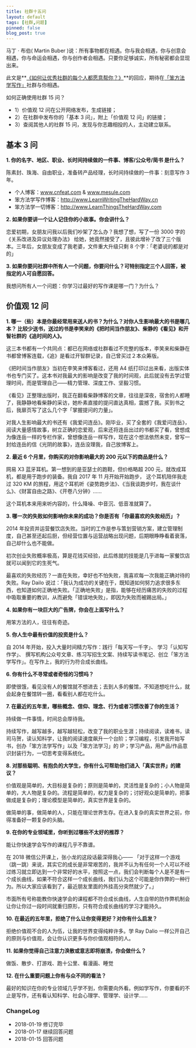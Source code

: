 ```yaml
---
title: 社群十五问
layout: default
tags: [社群,问题]
pinned: false
blog_post: true
---
```



马丁 · 布伯( Martin Buber )说：所有事物都在相遇。你与我会相遇，你与创意会相遇，你与命运会相遇，你与创作者会相遇。只要你足够诚实，所有秘密都会显现出来。

此文是**[《如何让优秀社群的每个人都愿意帮你？》](https://t.zsxq.com/mqFyJQr)**的回应，期待在[「笨方法学写作」](http://www.LearnWritingTheHardWay.cn)社群与你相遇。

如何正确使用社群 15 问？

- 1）价值观 12 问在公开网络发布，生成链接；
- 2）在社群中发布你的「基本 3 问」，附上「价值观 12 问」的链接；
- 3）查阅其他人的社群 15 问，发现与你志趣相投的人，主动建立联系。



## 基本 3 问     

**1. 你的名字、地区、职业、长时间持续做的一件事、博客/公众号/简书 是什么？**

陈素封、珠海、自由职业，准备转产品经理，长时间持续做的一件事：刻意写作 3 年。 

- 个人博客：www.cnfeat.com & www.mesule.com 
- 笨方法学写作博客：http://www.LearnWritingTheHardWay.cn
- 笨方法学一切博客：http://www.LearnThingsTheHardWay.com

**2. 如果你要讲一个让人记住你的小故事。你会讲什么？**

恋爱初期，女朋友问我以后我们吵架了怎么办？我想了想，写了一份 3000 字的《关系改进及异议处理办法》 给她，她竟然接受了，且彼此增补了改了三个版本。三年后，女朋友变成了我老婆，文件重大升级只剩 8 个字：「老婆说的都是对的」

**3. 如果你要问社群中所有人一个问题，你要问什么？可特别指定三个人回答，被指定的人可自愿回答。**

我想问所有人一个问题：你学习过最好的写作课是哪一门？为什么？

## 价值观 12 问

**1. 哪一（些）本是你最经常用来送人的书？为什么？对你人生影响最大的书是哪几本？
比较少送书，送过的书是李笑来的《把时间当作朋友》、柴静的《看见》和开智社群的《追时间的人》。**

这三本书都有一个共同点：都已在网络或社群看过不完整的版本，李笑来和柴静在书都曾博客连载，《追》是看过开智群记录，自己曾买过２本众筹版。

《把时间当作朋友》当初在李笑来博客看过，还用 A4 纸打印过出来看，出版实体书也专门买了。这本书对我最大的影响是改变了我的时间观，此后就没有去学过管理时间，而是管理自己——精力管理、深度工作、坚毅习惯。

《看见》正整理出版时，我正在翻看柴静博客的文章，往往是深夜，宿舍的人都睡了，我静静地看柴静的采访，她朴素直接的提问直达真相，震撼了我。买到书之后，我扉页写了这么几个字「掌握提问的力量」。

对我人生影响最大的书还有《我爱问连岳》。刚毕业，买了全套的《我爱问连岳》，阅读大量感情故事，树立正确的恋爱观，后来还将连岳出过的书都买了看，曾想成为像连岳一样的专栏作家，曾想像连岳一样写作，现在这个想法依然未变，曾写一封给连岳的信《光阴的故事》，连岳没理我，自己放博客上。

**2. 最近 6 个月里，你购买的对你影响最大的 200 元以下的商品是什么？**

网易 X3 蓝牙耳机。第一想到的是亚瑟士的跑鞋，但价格略超 200 元，就改成耳机，都是用于跑步的装备。我自 2017 年 11 月开始开始跑步， 这个耳机陪伴我走过 320 KM 的旅程，用这个耳机听《姿势跑步法》、《当我谈跑步时，我在谈什么》、《财富自由之路》、《开卷八分钟》……

这个耳机本来用来听内容的，什么降噪、中音沉、低音准就算了。

**3. 哪一次的失败如何影响你未来的成功？你是否有「你最喜欢的失败经历」？**

2014 年投资并运营餐饮店失败。当时的工作是参与策划营销方案，建立管理制度，自己甚至还起后厨，但经营位置与运营战略出现问题，后期眼睁睁看着衰落，自己却什么也不能做。

初次创业失败概率极高，算是花钱买经验，此后练就的技能是几乎进每一家餐饮店就可以闻到它的生死气。

最喜欢的失败经历？一直在失败，幸好也不怕失败，我喜欢每一次我能正确对待的失败。Ray Dailo 说过：「我认为成功的关键在于，既知道如何努力追求很多东西，也知道如何正确地失败。「正确地失败」是指，能够在经历痛苦的失败的过程中吸取重要的教训，从而避免「错误地失败」，即因为失败而被踢出局。」

**4. 如果你有一块巨大的广告牌，你会在上面写什么？**

用笨方法的人，往往有奇迹。

**5. 你人生中最有价值的投资是什么？**

自 2014 年开始，投入大量时间精力写作：践行「每天写一千字」、 学习「认知写作学」、 撰写机构公众号文章、练习写招生文案、持续写读书笔记、创立「笨方法学写作」。在写作上，我的行为符合成长曲线。

**6. 你有什么不寻常或者奇怪的习惯吗？**

即使很饿，看见没有人的餐馆就不想进去；去到人多的餐馆，不知道想吃什么，就会起身在餐馆转一圈，看看别人都在吃什么。

**7. 在最近的五年里，哪些概念、信仰、理念、行为或者习惯改善了你的生活？**

持续做一件事情，时间总会厚待我。

持续写作，越写越多，越写越轻松，改变了我的职业生涯；持续阅读，读难书，读司马贺，读认知科学，让我的阅读速度飙升一个台阶；学习编程，引发我开始写书，创办「笨方法学写作」以及「笨方法学习」的 IP；学习产品，用产品/作品意识封装行为，一切思考变得系统化。

**8. 对那些聪明、有抱负的大学生，你有什么可帮助他们进入「真实世界」的建议？**

价值观是简单的，大目标是复杂的；原则是简单的，灵活性是复杂的；小人物是简单的，大人物是复杂的。流程是简单的，权力是复杂的；讨好观众是简单的，把事做成是复杂的；理论模型是简单的，真实世界是复杂的。

做简单的事，做简单的人，只能在理论世界生存。在进入复杂的真实世界之前，你得准备好一颗复杂的头脑。

**9. 在你的专业领域里，你听到过哪些不太好的推荐？**

能让你快速学会写作的课程几乎不靠谱。

在 2018 微信公开课上，张小龙的这段话最深得我心——
「对于这样一个游戏（跳一跳）来说，其实它的成长是非常艰苦的，我并不认为有任何一个人可以不经过练习就立即达到一个非常好的水平，按照这一点，我们会判断每个人是不是有一个成长曲线，如果不符合这样一个成长曲线，我们认为这个可能是你作弊的一种行为。所以大家应该看到了，最近朋友里面的外挂高分突然就少了。」

市面所有号称能教你快速学会的课程都不符合成长曲线，人生自带的防作弊机制会让你让你过一段时间就重归原形，只有符合成长曲线的学习才能持久。

**10. 在最近的五年里，拒绝了什么让你变得更好？对你有什么启发？**

拒绝价值观不合的人为伍，让我的世界变得纯粹许多。学 Ray Dalio 一样公开自己的原则与价值观，会让你认识更多与你价值观相符的人。

**11. 如果你觉得自己注意力涣散或意志即将崩溃，你会做什么？**

做饭、散步、打游戏、跑十公里、看漫画、睡觉

**12. 在什么重要问题上你有与众不同的看法？**

最好的知识在你的专业领域几乎学不到，你需要向外看。例如学写作，你要看的不止是写作，还有看认知科学、社会心理学、管理学、设计学……

### ChangeLog

- 2018-01-19 修订完毕
- 2018-01-17 继续回答问题
- 2018-01-15 回答问题

